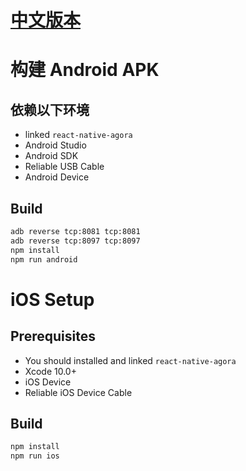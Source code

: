 # [中文版本](./README.zh.md)

# 构建 Android APK

## 依赖以下环境
  * linked `react-native-agora`
  * Android Studio
  * Android SDK
  * Reliable USB Cable
  * Android Device

## Build
  ```bash
  adb reverse tcp:8081 tcp:8081
  adb reverse tcp:8097 tcp:8097
  npm install
  npm run android
  ```


# iOS Setup

## Prerequisites
  * You should installed and linked `react-native-agora`
  * Xcode 10.0+
  * iOS Device
  * Reliable iOS Device Cable

## Build
  ```bash
  npm install
  npm run ios
  ```